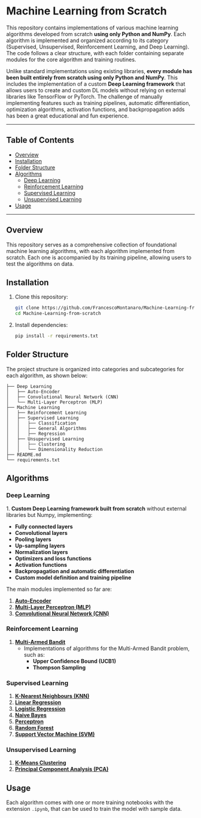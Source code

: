 # Machine Learning from Scratch

This repository contains implementations of various machine learning algorithms developed from scratch **using only Python and NumPy**. Each algorithm is implemented and organized according to its category (Supervised, Unsupervised, Reinforcement Learning, and Deep Learning). The code follows a clear structure, with each folder containing separate modules for the core algorithm and training routines.

Unlike standard implementations using existing libraries, **every module has been built entirely from scratch using only Python and NumPy**. This includes the implementation of a custom **Deep Learning framework** that allows users to create and custom DL models without relying on external libraries like TensorFlow or PyTorch. The challenge of manually implementing features such as training pipelines, automatic differentiation, optimization algorithms, activation functions, and backpropagation adds has been a great educational and fun experience.

---

## Table of Contents

- [Overview](#overview)
- [Installation](#installation)
- [Folder Structure](#folder-structure)
- [Algorithms](#algorithms)
  - [Deep Learning](#deep-learning)
  - [Reinforcement Learning](#reinforcement-learning)
  - [Supervised Learning](#supervised-learning)
  - [Unsupervised Learning](#unsupervised-learning)
- [Usage](#usage)

---

## Overview

This repository serves as a comprehensive collection of foundational machine learning algorithms, with each algorithm implemented from scratch. Each one is accompanied by its training pipeline, allowing users to test the algorithms on data.

## Installation

1. Clone this repository:

   ```bash
   git clone https://github.com/FrancescoMontanaro/Machine-Learning-from-scratch
   cd Machine-Learning-from-scratch
   ```

2. Install dependencies:

   ```bash
   pip install -r requirements.txt
   ```

## Folder Structure

The project structure is organized into categories and subcategories for each algorithm, as shown below:

```plaintext
├── Deep Learning
│   ├── Auto-Encoder
│   ├── Convolutional Neural Network (CNN)
│   └── Multi-Layer Perceptron (MLP)
├── Machine Learning
│   ├── Reinforcement Learning
│   ├── Supervised Learning
│   │   ├── Classification
│   │   ├── General Algorithms
│   │   ├── Regression
│   ├── Unsupervised Learning
│   │   ├── Clustering
│   │   └── Dimensionality Reduction
├── README.md
└── requirements.txt
```

## Algorithms

### Deep Learning

1. **Custom Deep Learning framework built from scratch** without external libraries but Numpy, implementing:
   - **Fully connected layers**
   - **Convolutional layers**
   - **Pooling layers**
   - **Up-sampling layers**
   - **Normalization layers**
   - **Optimizers and loss functions**
   - **Activation functions**
   - **Backpropagation and automatic differentiation**
   - **Custom model definition and training pipeline**
   
   The main modules implemented so far are:
   1. [**Auto-Encoder**](Deep%20Learning/Auto-Encoder)
   2. [**Multi-Layer Perceptron (MLP)**](Deep%20Learning/Multi-Layer%20Perceptron%20(MLP))
   3. [**Convolutional Neural Network (CNN)**](Deep%20Learning/Convolutional%20Neural%20Network%20(CNN))


### Reinforcement Learning

1. [**Multi-Armed Bandit**](Machine%20Learning/Reinforcement%20Learning/Multi%20Armed%20Bandit)
   - Implementations of algorithms for the Multi-Armed Bandit problem, such as:
      - **Upper Confidence Bound (UCB1)**
      - **Thompson Sampling**

### Supervised Learning

1. [**K-Nearest Neighbours (KNN)**](Machine%20Learning/Supervised%20Learning/General%20Algorithms/K%20Nearest%20Neghbours)
2. [**Linear Regression**](Machine%20Learning/Supervised%20Learning/Regression/Linear%20Regression)
3. [**Logistic Regression**](Machine%20Learning/Supervised%20Learning/Classification/Logistic%20Regression)
4. [**Naive Bayes**](Machine%20Learning/Supervised%20Learning/Classification/Naive%20Bayes)
5. [**Perceptron**](Machine%20Learning/Supervised%20Learning/General%20Algorithms/Perceptron)
6. [**Random Forest**](Machine%20Learning/Supervised%20Learning/General%20Algorithms/Random%20Forest)
7. [**Support Vector Machine (SVM)**](Machine%20Learning/Supervised%20Learning/Classification/Support%20Vector%20Machine)

### Unsupervised Learning

1. [**K-Means Clustering**](Machine%20Learning/Unsupervised%20Learning/Clustering/K%20Means%20Clusetring)
2. [**Principal Component Analysis (PCA)**](Machine%20Learning/Unsupervised%20Learning/Dimensionality%20Reduction/Principal%20Component%20Analysis)

## Usage

Each algorithm comes with one or more training notebooks with the extension `.ipynb`, that can be used to train the model with sample data.
